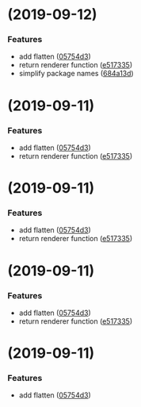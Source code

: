#  (2019-09-12)


### Features

* add flatten ([05754d3](https://github.com/softwaregroup-bg/ut-function/commit/05754d3))
* return renderer function ([e517335](https://github.com/softwaregroup-bg/ut-function/commit/e517335))
* simplify package names ([684a13d](https://github.com/softwaregroup-bg/ut-function/commit/684a13d))



#  (2019-09-11)


### Features

* add flatten ([05754d3](https://github.com/softwaregroup-bg/ut-function/commit/05754d3))
* return renderer function ([e517335](https://github.com/softwaregroup-bg/ut-function/commit/e517335))



#  (2019-09-11)


### Features

* add flatten ([05754d3](https://github.com/softwaregroup-bg/ut-function/commit/05754d3))
* return renderer function ([e517335](https://github.com/softwaregroup-bg/ut-function/commit/e517335))



#  (2019-09-11)


### Features

* add flatten ([05754d3](https://github.com/softwaregroup-bg/ut-function/commit/05754d3))
* return renderer function ([e517335](https://github.com/softwaregroup-bg/ut-function/commit/e517335))



#  (2019-09-11)


### Features

* add flatten ([05754d3](https://github.com/softwaregroup-bg/ut-function/commit/05754d3))



